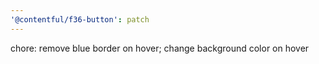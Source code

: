 ```yaml
---
'@contentful/f36-button': patch
---
```


chore: remove blue border on hover; change background color on hover
